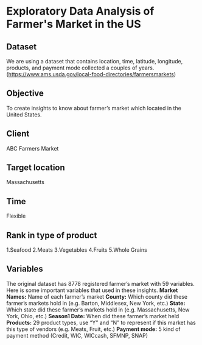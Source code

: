 # Exploratory Data Analysis of Farmer's Market in the US
## Dataset 
We are using a dataset that contains location, time, latitude, longitude, products, and payment mode collected a couples of years. (https://www.ams.usda.gov/local-food-directories/farmersmarkets) 
## Objective 
To create insights to know about farmer’s market which located in the United States.  
## Client 
ABC Farmers Market 
## Target location
Massachusetts 
## Time
Flexible 
## Rank in type of product
1.Seafood  2.Meats  3.Vegetables  4.Fruits  5.Whole Grains     
## Variables
The original dataset has 8778 registered farmer’s market with 59 variables. Here is some important variables that used in these insights.
**Market Names:** Name of each farmer’s market
**County:** Which county did these farmer’s markets hold in (e.g. Barton, Middlesex, New York, etc.)
**State:** Which state did these farmer’s markets hold in (e.g. Massachusetts, New York, Ohio, etc.)
**Season1 Date:** When did these farmer’s market held
**Products:** 29 product types, use “Y” and “N” to represent if this market has this type of vendors (e.g. Meats, Fruit, etc.)
**Payment mode:** 5 kind of payment method (Credit, WIC, WICcash, SFMNP, SNAP)
